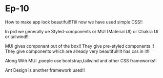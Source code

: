 # Ep-10 

How to make app look beautiful!!Till now we have used simple CSS!!

In prd we generally ue Styled-components or MUI (Material UI) or Chakra UI or tailwind!! 

MUI gives component out of the box!! They give pre-styled components !! They give components which are already very beautiful!!It has css in it!!

Along With MUI ,poeple use bootstrap,tailwind and other CSS frameworks!!

Ant Design is another framework used!!